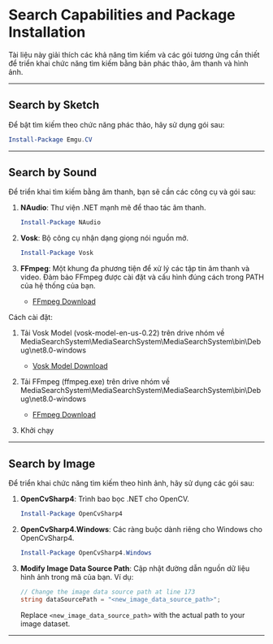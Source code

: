 ﻿# Search Capabilities and Package Installation

Tài liệu này giải thích các khả năng tìm kiếm và các gói tương ứng cần thiết để triển khai chức năng tìm kiếm bằng bản phác thảo, âm thanh và hình ảnh.

---

## Search by Sketch
Để bật tìm kiếm theo chức năng phác thảo, hãy sử dụng gói sau:

```powershell
Install-Package Emgu.CV
```

---

## Search by Sound
Để triển khai tìm kiếm bằng âm thanh, bạn sẽ cần các công cụ và gói sau:

1. **NAudio**: Thư viện .NET mạnh mẽ để thao tác âm thanh.

   ```powershell
   Install-Package NAudio
   ```

2. **Vosk**: Bộ công cụ nhận dạng giọng nói nguồn mở.

   ```powershell
   Install-Package Vosk
   ```

3. **FFmpeg**: Một khung đa phương tiện để xử lý các tập tin âm thanh và video. Đảm bảo FFmpeg được cài đặt và cấu hình đúng cách trong PATH của hệ thống của bạn.

   - [FFmpeg Download](https://ffmpeg.org/download.html)

Cách cài đặt:

1. Tải Vosk Model (vosk-model-en-us-0.22) trên drive nhóm về MediaSearchSystem\MediaSearchSystem\MediaSearchSystem\bin\Debug\net8.0-windows

   - [Vosk Model Download](https://drive.google.com/drive/folders/1v1DTGt0KOXyxh6Wgaq5cG7jZJhXkpTgG)
  
2. Tải FFmpeg (ffmpeg.exe) trên drive nhóm về MediaSearchSystem\MediaSearchSystem\MediaSearchSystem\bin\Debug\net8.0-windows

   - [FFmpeg Download](https://drive.google.com/drive/folders/1v1DTGt0KOXyxh6Wgaq5cG7jZJhXkpTgG)
  
3. Khởi chạy

---

## Search by Image
Để triển khai chức năng tìm kiếm theo hình ảnh, hãy sử dụng các gói sau:

1. **OpenCvSharp4**: Trình bao bọc .NET cho OpenCV.

   ```powershell
   Install-Package OpenCvSharp4
   ```

2. **OpenCvSharp4.Windows**: Các ràng buộc dành riêng cho Windows cho OpenCvSharp4.

   ```powershell
   Install-Package OpenCvSharp4.Windows
   ```

3. **Modify Image Data Source Path**: Cập nhật đường dẫn nguồn dữ liệu hình ảnh trong mã của bạn. Ví dụ:

   ```csharp
   // Change the image data source path at line 173
   string dataSourcePath = "<new_image_data_source_path>";
   ```

   Replace `<new_image_data_source_path>` with the actual path to your image dataset.

---
